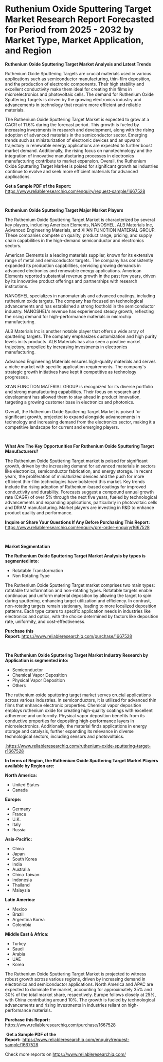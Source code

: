 <p><h1>Ruthenium Oxide Sputtering Target Market Research Report Forecasted for Period from 2025 -  2032 by Market Type, Market Application, and Region</h1></p><p><strong>Ruthenium Oxide Sputtering Target Market Analysis and Latest Trends</strong></p>
<p><p>Ruthenium Oxide Sputtering Targets are crucial materials used in various applications such as semiconductor manufacturing, thin-film deposition, and the production of electronic components. Their high stability and excellent conductivity make them ideal for creating thin films in microelectronics and photovoltaic cells. The demand for Ruthenium Oxide Sputtering Targets is driven by the growing electronics industry and advancements in technology that require more efficient and reliable materials.</p><p>The Ruthenium Oxide Sputtering Target Market is expected to grow at a CAGR of 11.6% during the forecast period. This growth is fueled by increasing investments in research and development, along with the rising adoption of advanced materials in the semiconductor sector. Emerging trends such as miniaturization of electronic devices and an upward trajectory in renewable energy applications are expected to further boost market demand. Additionally, the rising focus on nanotechnology and the integration of innovative manufacturing processes in electronics manufacturing contribute to market expansion. Overall, the Ruthenium Oxide Sputtering Target Market is poised for significant growth as industries continue to evolve and seek more efficient materials for advanced applications.</p></p>
<p><strong>Get a Sample PDF of the Report:&nbsp;</strong> <a href="https://www.reliableresearchiq.com/enquiry/request-sample/1667528?utm_campaign=2463&utm_medium=2&utm_source=Github&utm_content=ia&utm_term=08032025&utm_id=ruthenium-oxide-sputtering-target">https://www.reliableresearchiq.com/enquiry/request-sample/1667528</a></p>
<p>&nbsp;</p>
<p><strong>Ruthenium Oxide Sputtering Target Major Market Players</strong></p>
<p><p>The Ruthenium Oxide Sputtering Target Market is characterized by several key players, including American Elements, NANOSHEL, ALB Materials Inc, Advanced Engineering Materials, and XI'AN FUNCTION MATERIAL GROUP. These companies compete on quality, product range, pricing, and supply chain capabilities in the high-demand semiconductor and electronics sectors.</p><p>American Elements is a leading materials supplier, known for its extensive range of metal and semiconductor targets. The company has consistently expanded its production capabilities, servicing growing demands in advanced electronics and renewable energy applications. American Elements reported substantial revenue growth in the past few years, driven by its innovative product offerings and partnerships with research institutions.</p><p>NANOSHEL specializes in nanomaterials and advanced coatings, including ruthenium oxide targets. The company has focused on technological advancements and has established a strong foothold in the semiconductor industry. NANOSHEL's revenue has experienced steady growth, reflecting the rising demand for high-performance materials in microchip manufacturing.</p><p>ALB Materials Inc is another notable player that offers a wide array of sputtering targets. The company emphasizes customization and high purity levels in its products. ALB Materials has also seen a positive market trajectory, propelled by increasing investments in electronics manufacturing.</p><p>Advanced Engineering Materials ensures high-quality materials and serves a niche market with specific application requirements. The company's strategic growth initiatives have kept it competitive as technology progresses.</p><p>XI'AN FUNCTION MATERIAL GROUP is recognized for its diverse portfolio and strong manufacturing capabilities. Their focus on research and development has allowed them to stay ahead in product innovation, targeting a growing customer base in electronics and photonics.</p><p>Overall, the Ruthenium Oxide Sputtering Target Market is poised for significant growth, projected to expand alongside advancements in technology and increasing demand from the electronics sector, making it a competitive landscape for current and emerging players.</p></p>
<p>&nbsp;</p>
<p><strong>What Are The Key Opportunities For Ruthenium Oxide Sputtering Target Manufacturers?</strong></p>
<p><p>The Ruthenium Oxide Sputtering Target market is poised for significant growth, driven by the increasing demand for advanced materials in sectors like electronics, semiconductor fabrication, and energy storage. In recent years, the proliferation of miniaturized devices and the push for more efficient thin-film technologies have bolstered this market. Key trends include the rising adoption of Ruthenium-based coatings for improved conductivity and durability. Forecasts suggest a compound annual growth rate (CAGR) of over 5% through the next five years, fueled by technological advancements and expanding applications, particularly in photovoltaic cells and DRAM manufacturing. Market players are investing in R&D to enhance product quality and performance.</p></p>
<p><strong>Inquire or Share Your Questions If Any Before Purchasing This Report:</strong> <a href="https://www.reliableresearchiq.com/enquiry/pre-order-enquiry/1667528?utm_campaign=2463&utm_medium=2&utm_source=Github&utm_content=ia&utm_term=08032025&utm_id=ruthenium-oxide-sputtering-target">https://www.reliableresearchiq.com/enquiry/pre-order-enquiry/1667528</a></p>
<p>&nbsp;</p>
<p><strong>Market Segmentation</strong></p>
<p><strong>The Ruthenium Oxide Sputtering Target Market Analysis by types is segmented into:</strong></p>
<p><ul><li>Rotatable Transformation</li><li>Non Rotating Type</li></ul></p>
<p><p>The Ruthenium Oxide Sputtering Target market comprises two main types: rotatable transformation and non-rotating types. Rotatable targets enable continuous and uniform material deposition by allowing the target to spin during sputtering, enhancing target utilization and efficiency. In contrast, non-rotating targets remain stationary, leading to more localized deposition patterns. Each type caters to specific application needs in industries like electronics and optics, with the choice determined by factors like deposition rate, uniformity, and cost-effectiveness.</p></p>
<p><strong>Purchase this Report:&nbsp;</strong><a href="https://www.reliableresearchiq.com/purchase/1667528?utm_campaign=2463&utm_medium=2&utm_source=Github&utm_content=ia&utm_term=08032025&utm_id=ruthenium-oxide-sputtering-target">https://www.reliableresearchiq.com/purchase/1667528</a></p>
<p>&nbsp;</p>
<p><strong>The Ruthenium Oxide Sputtering Target Market Industry Research by Application is segmented into:</strong></p>
<p><ul><li>Semiconductor</li><li>Chemical Vapor Deposition</li><li>Physical Vapor Deposition</li><li>Others</li></ul></p>
<p><p>The ruthenium oxide sputtering target market serves crucial applications across various industries. In semiconductors, it is utilized for advanced thin films that enhance electronic properties. Chemical vapor deposition employs ruthenium oxide for creating high-quality coatings with excellent adherence and uniformity. Physical vapor deposition benefits from its conductive properties for depositing high-performance layers in microelectronics. Additionally, the material finds applications in energy storage and catalysis, further expanding its relevance in diverse technological sectors, including sensors and photovoltaics.</p></p>
<p><a href="https://www.reliableresearchiq.com/ruthenium-oxide-sputtering-target-r1667528?utm_campaign=2463&utm_medium=2&utm_source=Github&utm_content=ia&utm_term=08032025&utm_id=ruthenium-oxide-sputtering-target">&nbsp;https://www.reliableresearchiq.com/ruthenium-oxide-sputtering-target-r1667528</a></p>
<p><strong>In terms of Region, the Ruthenium Oxide Sputtering Target Market Players available by Region are:</strong></p>
<p>
    <p> <strong> North America: </strong>
        <ul>
            <li>United States</li>
            <li>Canada</li>
        </ul>
        </p> 
    <p> <strong> Europe: </strong>
        <ul>
            <li>Germany</li>
            <li>France</li>
            <li>U.K.</li>
            <li>Italy</li>
            <li>Russia</li>
        </ul>
        </p> 
    <p> <strong> Asia-Pacific: </strong>
        <ul>
            <li>China</li>
            <li>Japan</li>
            <li>South Korea</li>
            <li>India</li>
            <li>Australia</li>
            <li>China Taiwan</li>
            <li>Indonesia</li>
            <li>Thailand</li>
            <li>Malaysia</li>
        </ul>
        </p> 
    <p> <strong> Latin America: </strong>
        <ul>
            <li>Mexico</li>
            <li>Brazil</li>
            <li>Argentina Korea</li>
            <li>Colombia</li>
        </ul>
        </p> 
    <p> <strong> Middle East & Africa: </strong>
        <ul>
            <li>Turkey</li>
            <li>Saudi</li>
            <li>Arabia</li>
            <li>UAE</li>
            <li>Korea</li>
        </ul>
    </p>
    </p>
<p><p>The Ruthenium Oxide Sputtering Target Market is projected to witness robust growth across various regions, driven by increasing demand in electronics and semiconductor applications. North America and APAC are expected to dominate the market, accounting for approximately 35% and 30% of the total market share, respectively. Europe follows closely at 25%, with China contributing around 10%. The growth is fueled by technological advancements and rising investments in industries reliant on high-performance materials.</p></p>
<p><strong>Purchase this Report: </strong><a href="https://www.reliableresearchiq.com/purchase/1667528?utm_campaign=2463&utm_medium=2&utm_source=Github&utm_content=ia&utm_term=08032025&utm_id=ruthenium-oxide-sputtering-target">https://www.reliableresearchiq.com/purchase/1667528</a></p>
<p>&nbsp;<strong>Get a Sample PDF of the Report:&nbsp;&nbsp;</strong><a href="https://www.reliableresearchiq.com/enquiry/request-sample/1667528?utm_campaign=2463&utm_medium=2&utm_source=Github&utm_content=ia&utm_term=08032025&utm_id=ruthenium-oxide-sputtering-target">https://www.reliableresearchiq.com/enquiry/request-sample/1667528</a></p>
<p><strong></strong></p>
<p>Check more reports on <a href="https://www.reliableresearchiq.com/?utm_campaign=2463&utm_medium=2&utm_source=Github&utm_content=ia&utm_term=08032025&utm_id=ruthenium-oxide-sputtering-target">https://www.reliableresearchiq.com/</a></p>